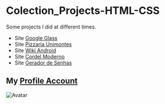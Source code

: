 # Colection_Projects-HTML-CSS
Some projects I did at different times.

- Site [Google Glass](https://sleess.github.io/Colection_Projects-HTML-CSS/google-glass/curso-html5-pacote01/projeto-glass-html5/index.html)
- Site [Pizzaria Unimontes](https://sleess.github.io/Colection_Projects-HTML-CSS/pizzaria/html/inicio.html)
- Site [Wiki Android](https://sleess.github.io/Colection_Projects-HTML-CSS/wiki-android/html/index.html)
- Site [Cordel Moderno](https://sleess.github.io/Colection_Projects-HTML-CSS/cordel-moderno/html/index.html)
- Site [Gerador de Senhas](https://sleess.github.io/Colection_Projects-HTML-CSS/gerador_de_Senha/index.html)

  
## My [Profile Account](https://github.com/SLeess)
![Avatar](https://avatars.githubusercontent.com/u/105681930?v=4)
